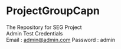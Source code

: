# ProjectGroupCapn
The Repository for SEG Project
<br>
Admin Test Credentials
<br>
  Email : admin@admin.com
  Password : admin

